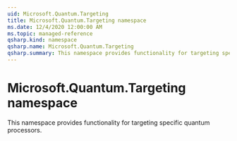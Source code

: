 ```yaml
---
uid: Microsoft.Quantum.Targeting
title: Microsoft.Quantum.Targeting namespace
ms.date: 12/4/2020 12:00:00 AM
ms.topic: managed-reference
qsharp.kind: namespace
qsharp.name: Microsoft.Quantum.Targeting
qsharp.summary: This namespace provides functionality for targeting specific quantum processors.
---
```


# Microsoft.Quantum.Targeting namespace

This namespace provides functionality for targeting specific quantum processors.

